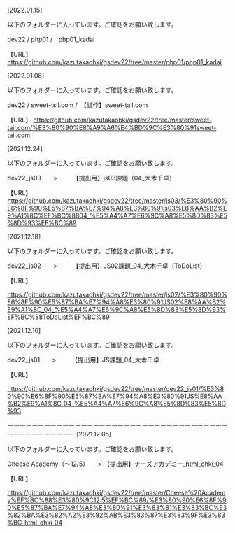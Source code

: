 [2022.01.15]

以下のフォルダーに入っています。ご確認をお願い致します。

dev22 / php01 /　php01_kadai

【URL】
https://github.com/kazutakaohki/gsdev22/tree/master/php01/php01_kadai



[2022.01.08]

以下のフォルダーに入っています。ご確認をお願い致します。

dev22 / sweet-tsil.com /　【試作】sweet-tail.com

【URL】
https://github.com/kazutakaohki/gsdev22/tree/master/sweet-tail.com/%E3%80%90%E8%A9%A6%E4%BD%9C%E3%80%91sweet-tail.com



[2021.12.24]

以下のフォルダーに入っています。ご確認をお願い致します。

dev22_js03　　>　　　【提出用】js03課題（04_大木千卓）

【URL】
https://github.com/kazutakaohki/gsdev22/tree/master/js03/%E3%80%90%E6%8F%90%E5%87%BA%E7%94%A8%E3%80%91js03%E8%AA%B2%E9%A1%8C%EF%BC%8804_%E5%A4%A7%E6%9C%A8%E5%8D%83%E5%8D%93%EF%BC%89



[2021.12.18]

以下のフォルダーに入っています。ご確認をお願い致します。

dev22_js02　　>　　　【提出用】JS02課題_04_大木千卓（ToDoList）

【URL】




https://github.com/kazutakaohki/gsdev22/tree/master/js02/%E3%80%90%E6%8F%90%E5%87%BA%E7%94%A8%E3%80%91JS02%E8%AA%B2%E9%A1%8C_04_%E5%A4%A7%E6%9C%A8%E5%8D%83%E5%8D%93%EF%BC%88ToDoList%EF%BC%89


[2021.12.10]

以下のフォルダーに入っています。ご確認をお願い致します。

dev22_js01　　>　　　【提出用】JS課題_04_大木千卓

【URL】

https://github.com/kazutakaohki/gsdev22/tree/master/dev22_js01/%E3%80%90%E6%8F%90%E5%87%BA%E7%94%A8%E3%80%91JS%E8%AA%B2%E9%A1%8C_04_%E5%A4%A7%E6%9C%A8%E5%8D%83%E5%8D%93

ーーーーーーーーーーーーーーーーーーーーーーーーーーーーーーーーーーーーーーーーーーーーーーー
[2021.12.05]

以下のフォルダーに入っています。ご確認をお願い致します。

Cheese Academy（〜12/5）　　>  【提出用】チーズアカデミー_html_ohki_04

【URL】

https://github.com/kazutakaohki/gsdev22/tree/master/Cheese%20Academy%EF%BC%88%E3%80%9C12:5%EF%BC%89/%E3%80%90%E6%8F%90%E5%87%BA%E7%94%A8%E3%80%91%E3%83%81%E3%83%BC%E3%82%BA%E3%82%A2%E3%82%AB%E3%83%87%E3%83%9F%E3%83%BC_html_ohki_04

